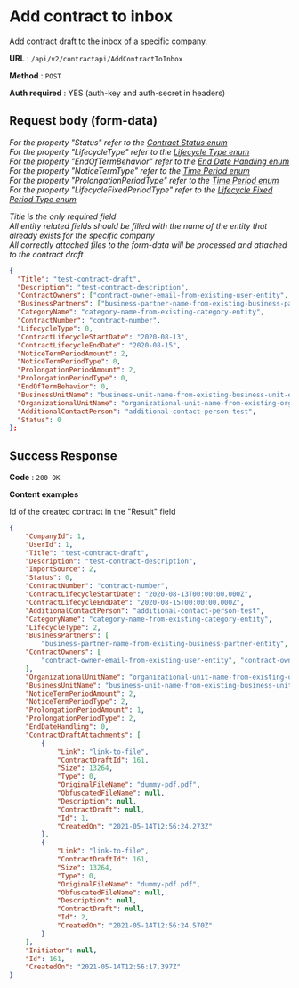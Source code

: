 # Add contract to inbox

Add contract draft to the inbox of a specific company.

**URL** : `/api/v2/contractapi/AddContractToInbox`

**Method** : `POST`

**Auth required** : YES (auth-key and auth-secret in headers)

## Request body (form-data)

*For the property "Status" refer to the [Contract Status enum](./enums/contract-status.md)*<br>
*For the property "LifecycleType" refer to the [Lifecycle Type enum](./enums/lifecycle-type.md)*<br>
*For the property "EndOfTermBehavior" refer to the [End Date Handling enum](./enums/end-date-handling.md)*<br>
*For the property "NoticeTermType" refer to the [Time Period enum](./enums/time-period.md)*<br>
*For the property "ProlongationPeriodType" refer to the [Time Period enum](./enums/time-period.md)*<br>
*For the property "LifecycleFixedPeriodType" refer to the [Lifecycle Fixed Period Type enum](./enums/lifecycle-fixed-period-type.md)*<br>

*Title is the only required field*<br>
*All entity related fields should be filled with the name of the entity that already exists for the specific company*<br>
*All correctly attached files to the form-data will be processed and attached to the contract draft*

```json
{
  "Title": "test-contract-draft",
  "Description": "test-contract-description",
  "ContractOwners": ["contract-owner-email-from-existing-user-entity", "contract-owner-email-from-existing-user-entity"] (serialized array),
  "BusinessPartners": ["business-partner-name-from-existing-business-partner-entity", "business-partner-name-from-existing-business-partner-entity"] (serialized array),
  "CategoryName": "category-name-from-existing-category-entity",
  "ContractNumber": "contract-number",
  "LifecycleType": 0,
  "ContractLifecycleStartDate": "2020-08-13",
  "ContractLifecycleEndDate": "2020-08-15",
  "NoticeTermPeriodAmount": 2,
  "NoticeTermPeriodType": 0,
  "ProlongationPeriodAmount": 2,
  "ProlongationPeriodType": 0,
  "EndOfTermBehavior": 0,
  "BusinessUnitName": "business-unit-name-from-existing-business-unit-entity",
  "OrganizationalUnitName": "organizational-unit-name-from-existing-organizational-unit-entity",
  "AdditionalContactPerson": "additional-contact-person-test",
  "Status": 0
};
```

## Success Response

**Code** : `200 OK`

**Content examples**

Id of the created contract in the "Result" field

```json
{
    "CompanyId": 1,
    "UserId": 1,
    "Title": "test-contract-draft",
    "Description": "test-contract-description",
    "ImportSource": 2,
    "Status": 0,
    "ContractNumber": "contract-number",
    "ContractLifecycleStartDate": "2020-08-13T00:00:00.000Z",
    "ContractLifecycleEndDate": "2020-08-15T00:00:00.000Z",
    "AdditionalContactPerson": "additional-contact-person-test",
    "CategoryName": "category-name-from-existing-category-entity",
    "LifecycleType": 2,
    "BusinessPartners": [
        "business-partner-name-from-existing-business-partner-entity", "business-partner-name-from-existing-business-partner-entity"    ],
    "ContractOwners": [
        "contract-owner-email-from-existing-user-entity", "contract-owner-email-from-existing-user-entity"
    ],
    "OrganizationalUnitName": "organizational-unit-name-from-existing-organizational-unit-entity",
    "BusinessUnitName": "business-unit-name-from-existing-business-unit-entity",
    "NoticeTermPeriodAmount": 2,
    "NoticeTermPeriodType": 2,
    "ProlongationPeriodAmount": 1,
    "ProlongationPeriodType": 2,
    "EndDateHandling": 0,
    "ContractDraftAttachments": [
        {
            "Link": "link-to-file",
            "ContractDraftId": 161,
            "Size": 13264,
            "Type": 0,
            "OriginalFileName": "dummy-pdf.pdf",
            "ObfuscatedFileName": null,
            "Description": null,
            "ContractDraft": null,
            "Id": 1,
            "CreatedOn": "2021-05-14T12:56:24.273Z"
        },
        {
            "Link": "link-to-file",
            "ContractDraftId": 161,
            "Size": 13264,
            "Type": 0,
            "OriginalFileName": "dummy-pdf.pdf",
            "ObfuscatedFileName": null,
            "Description": null,
            "ContractDraft": null,
            "Id": 2,
            "CreatedOn": "2021-05-14T12:56:24.570Z"
        }
    ],
    "Initiator": null,
    "Id": 161,
    "CreatedOn": "2021-05-14T12:56:17.397Z"
}
```

